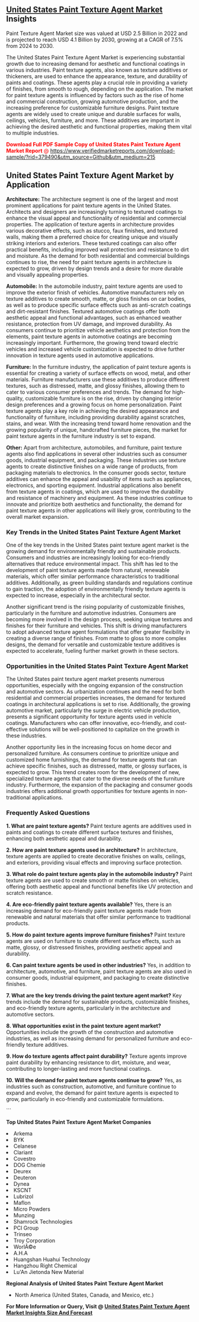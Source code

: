 <h2><a href="https://www.verifiedmarketreports.com/download-sample/?rid=379490&amp;utm_source=Github&amp;utm_medium=215" target="_blank">United States Paint Texture Agent Market</a> Insights</h2><p>Paint Texture Agent Market size was valued at USD 2.5 Billion in 2022 and is projected to reach USD 4.1 Billion by 2030, growing at a CAGR of 7.5% from 2024 to 2030.</p><p> <p>The United States Paint Texture Agent Market is experiencing substantial growth due to increasing demand for aesthetic and functional coatings in various industries. Paint texture agents, also known as texture additives or thickeners, are used to enhance the appearance, texture, and durability of paints and coatings. These agents play a crucial role in providing a variety of finishes, from smooth to rough, depending on the application. The market for paint texture agents is influenced by factors such as the rise of home and commercial construction, growing automotive production, and the increasing preference for customizable furniture designs. Paint texture agents are widely used to create unique and durable surfaces for walls, ceilings, vehicles, furniture, and more. These additives are important in achieving the desired aesthetic and functional properties, making them vital to multiple industries. <p><span class=""><span style="color: #ff0000;"><strong>Download Full PDF Sample Copy of United States Paint Texture Agent Market Report</strong> @ </span><a href="https://www.verifiedmarketreports.com/download-sample/?rid=379490&amp;utm_source=Github&amp;utm_medium=215" target="_blank">https://www.verifiedmarketreports.com/download-sample/?rid=379490&amp;utm_source=Github&amp;utm_medium=215</a></span></p></p> <h2>United States Paint Texture Agent Market by Application</h2> <p><strong>Architecture:</strong> The architecture segment is one of the largest and most prominent applications for paint texture agents in the United States. Architects and designers are increasingly turning to textured coatings to enhance the visual appeal and functionality of residential and commercial properties. The application of texture agents in architecture provides various decorative effects, such as stucco, faux finishes, and textured walls, making them a preferred choice for creating unique and visually striking interiors and exteriors. These textured coatings can also offer practical benefits, including improved wall protection and resistance to dirt and moisture. As the demand for both residential and commercial buildings continues to rise, the need for paint texture agents in architecture is expected to grow, driven by design trends and a desire for more durable and visually appealing properties. <p><strong>Automobile:</strong> In the automobile industry, paint texture agents are used to improve the exterior finish of vehicles. Automotive manufacturers rely on texture additives to create smooth, matte, or gloss finishes on car bodies, as well as to produce specific surface effects such as anti-scratch coatings and dirt-resistant finishes. Textured automotive coatings offer both aesthetic appeal and functional advantages, such as enhanced weather resistance, protection from UV damage, and improved durability. As consumers continue to prioritize vehicle aesthetics and protection from the elements, paint texture agents in automotive coatings are becoming increasingly important. Furthermore, the growing trend toward electric vehicles and increased vehicle customization is expected to drive further innovation in texture agents used in automotive applications. <p><strong>Furniture:</strong> In the furniture industry, the application of paint texture agents is essential for creating a variety of surface effects on wood, metal, and other materials. Furniture manufacturers use these additives to produce different textures, such as distressed, matte, and glossy finishes, allowing them to cater to various consumer preferences and trends. The demand for high-quality, customizable furniture is on the rise, driven by changing interior design preferences and a growing focus on home personalization. Paint texture agents play a key role in achieving the desired appearance and functionality of furniture, including providing durability against scratches, stains, and wear. With the increasing trend toward home renovation and the growing popularity of unique, handcrafted furniture pieces, the market for paint texture agents in the furniture industry is set to expand. <p><strong>Other:</strong> Apart from architecture, automobiles, and furniture, paint texture agents also find applications in several other industries such as consumer goods, industrial equipment, and packaging. These industries use texture agents to create distinctive finishes on a wide range of products, from packaging materials to electronics. In the consumer goods sector, texture additives can enhance the appeal and usability of items such as appliances, electronics, and sporting equipment. Industrial applications also benefit from texture agents in coatings, which are used to improve the durability and resistance of machinery and equipment. As these industries continue to innovate and prioritize both aesthetics and functionality, the demand for paint texture agents in other applications will likely grow, contributing to the overall market expansion. <h3>Key Trends in the United States Paint Texture Agent Market</h3> <p>One of the key trends in the United States paint texture agent market is the growing demand for environmentally friendly and sustainable products. Consumers and industries are increasingly looking for eco-friendly alternatives that reduce environmental impact. This shift has led to the development of paint texture agents made from natural, renewable materials, which offer similar performance characteristics to traditional additives. Additionally, as green building standards and regulations continue to gain traction, the adoption of environmentally friendly texture agents is expected to increase, especially in the architectural sector.</p> <p>Another significant trend is the rising popularity of customizable finishes, particularly in the furniture and automotive industries. Consumers are becoming more involved in the design process, seeking unique textures and finishes for their furniture and vehicles. This shift is driving manufacturers to adopt advanced texture agent formulations that offer greater flexibility in creating a diverse range of finishes. From matte to gloss to more complex designs, the demand for versatile and customizable texture additives is expected to accelerate, fueling further market growth in these sectors.</p> <h3>Opportunities in the United States Paint Texture Agent Market</h3> <p>The United States paint texture agent market presents numerous opportunities, especially with the ongoing expansion of the construction and automotive sectors. As urbanization continues and the need for both residential and commercial properties increases, the demand for textured coatings in architectural applications is set to rise. Additionally, the growing automotive market, particularly the surge in electric vehicle production, presents a significant opportunity for texture agents used in vehicle coatings. Manufacturers who can offer innovative, eco-friendly, and cost-effective solutions will be well-positioned to capitalize on the growth in these industries.</p> <p>Another opportunity lies in the increasing focus on home decor and personalized furniture. As consumers continue to prioritize unique and customized home furnishings, the demand for texture agents that can achieve specific finishes, such as distressed, matte, or glossy surfaces, is expected to grow. This trend creates room for the development of new, specialized texture agents that cater to the diverse needs of the furniture industry. Furthermore, the expansion of the packaging and consumer goods industries offers additional growth opportunities for texture agents in non-traditional applications.</p> <h3>Frequently Asked Questions</h3> <p><strong>1. What are paint texture agents?</strong> Paint texture agents are additives used in paints and coatings to create different surface textures and finishes, enhancing both aesthetic appeal and durability.</p> <p><strong>2. How are paint texture agents used in architecture?</strong> In architecture, texture agents are applied to create decorative finishes on walls, ceilings, and exteriors, providing visual effects and improving surface protection.</p> <p><strong>3. What role do paint texture agents play in the automobile industry?</strong> Paint texture agents are used to create smooth or matte finishes on vehicles, offering both aesthetic appeal and functional benefits like UV protection and scratch resistance.</p> <p><strong>4. Are eco-friendly paint texture agents available?</strong> Yes, there is an increasing demand for eco-friendly paint texture agents made from renewable and natural materials that offer similar performance to traditional products.</p> <p><strong>5. How do paint texture agents improve furniture finishes?</strong> Paint texture agents are used on furniture to create different surface effects, such as matte, glossy, or distressed finishes, providing aesthetic appeal and durability.</p> <p><strong>6. Can paint texture agents be used in other industries?</strong> Yes, in addition to architecture, automotive, and furniture, paint texture agents are also used in consumer goods, industrial equipment, and packaging to create distinctive finishes.</p> <p><strong>7. What are the key trends driving the paint texture agent market?</strong> Key trends include the demand for sustainable products, customizable finishes, and eco-friendly texture agents, particularly in the architecture and automotive sectors.</p> <p><strong>8. What opportunities exist in the paint texture agent market?</strong> Opportunities include the growth of the construction and automotive industries, as well as increasing demand for personalized furniture and eco-friendly texture additives.</p> <p><strong>9. How do texture agents affect paint durability?</strong> Texture agents improve paint durability by enhancing resistance to dirt, moisture, and wear, contributing to longer-lasting and more functional coatings.</p> <p><strong>10. Will the demand for paint texture agents continue to grow?</strong> Yes, as industries such as construction, automotive, and furniture continue to expand and evolve, the demand for paint texture agents is expected to grow, particularly in eco-friendly and customizable formulations.</p> ```</p><p><strong>Top United States Paint Texture Agent Market Companies</strong></p><div data-test-id=""><p><li>Arkema</li><li> BYK</li><li> Celanese</li><li> Clariant</li><li> Covestro</li><li> DOG Chemie</li><li> Deurex</li><li> Deuteron</li><li> Dynea</li><li> KSCNT</li><li> Lubrizol</li><li> Maflon</li><li> Micro Powders</li><li> Munzing</li><li> Shamrock Technologies</li><li> PCI Group</li><li> Trinseo</li><li> Troy Corporation</li><li> WorlÃ©e</li><li> A.H.A</li><li> Huangshan Huahui Technology</li><li> Hangzhou Right Chemical</li><li> Lu'An Jietonda New Material</li></p><div><strong>Regional Analysis of&nbsp;United States Paint Texture Agent Market</strong></div><ul><li dir="ltr"><p dir="ltr">North America&nbsp;(United States, Canada, and Mexico, etc.)</p></li></ul><p><strong>For More Information or Query, Visit @&nbsp;</strong><strong><a href="https://www.verifiedmarketreports.com/product/paint-texture-agent-market/?utm_source=Github&amp;utm_medium=215" target="_blank">United States Paint Texture Agent Market Insights Size And Forecast</a></strong></p></div>
